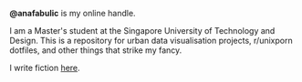 
<b>@anafabulic</b> is my online handle.

I am a Master's student at the Singapore University of Technology and Design. This is a repository for urban data visualisation projects, r/unixporn dotfiles, and other things that strike my fancy.

I write fiction <a href="https://www.anafabulic.wordpress.com">here</a>.

<!---
anafabulic/anafabulic is a ✨ special ✨ repository because its `README.md` (this file) appears on your GitHub profile.
You can click the Preview link to take a look at your changes.
--->

